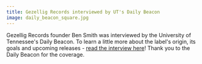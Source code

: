 ```yaml
---
title: Gezellig Records interviewed by UT's Daily Beacon
image: daily_beacon_square.jpg
---
```


Gezellig Records founder Ben Smith was interviewed by the University of Tennessee's Daily Beacon. To learn a little more about the label's origin, its goals and upcoming releases - [read the interview here](http://www.utdailybeacon.com/arts_and_culture/ut-graduate-starts-independent-label-company/article_4c41bc3c-67d4-11e6-92c3-cb5608785bcb.html)! Thank you to the Daily Beacon for the coverage.
